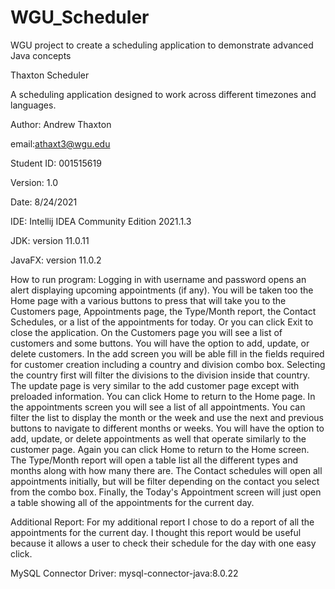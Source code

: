 # WGU_Scheduler
WGU project to create a scheduling application to demonstrate advanced Java concepts

Thaxton Scheduler

A scheduling application designed to work across different timezones and languages.

Author: Andrew Thaxton

email:athaxt3@wgu.edu

Student ID: 001515619

Version: 1.0

Date: 8/24/2021

IDE: Intellij IDEA Community Edition 2021.1.3

JDK: version 11.0.11

JavaFX: version 11.0.2

How to run program: Logging in with username and password opens an alert displaying upcoming appointments (if any).
You will be taken too the Home page with a various buttons to press that will take you to the Customers page, Appointments
page, the Type/Month report, the Contact Schedules, or a list of the appointments for today. Or you can click Exit to close
the application. On the Customers page you will see a list of customers and some buttons. You will have the option to add,
update, or delete customers. In the add screen you will be able fill in the fields required for customer creation including
a country and division combo box. Selecting the country first will filter the divisions to the division inside that country.
The update page is very similar to the add customer page except with preloaded information. You can click Home to return to
the Home page. In the appointments screen you will see a list of all appointments. You can filter the list to display the
month or the week and use the next and previous buttons to navigate to different months or weeks. You will have the option
to add, update, or delete appointments as well that operate similarly to the customer page. Again you can click Home to
return to the Home screen. The Type/Month report will open a table list all the different types and months along with how
many there are. The Contact schedules will open all appointments initially, but will be filter depending on the contact you
select from the combo box. Finally, the Today's Appointment screen will just open a table showing all of the appointments
for the current day.

Additional Report: For my additional report I chose to do a report of all the appointments for the current day. I thought
this report would be useful because it allows a user to check their schedule for the day with one easy click.

MySQL Connector Driver: mysql-connector-java:8.0.22
